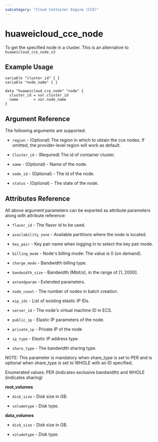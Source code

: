 ```yaml
---
subcategory: "Cloud Container Engine (CCE)"
---
```


# huaweicloud\_cce\_node

To get the specified node in a cluster.
This is an alternative to `huaweicloud_cce_node_v3`

## Example Usage

```hcl
variable "cluster_id" { }
variable "node_name" { }

data "huaweicloud_cce_node" "node" {
  cluster_id = var.cluster_id
  name       = var.node_name
}
```
## Argument Reference

The following arguments are supported:

* `region` - (Optional) The region in which to obtain the cce nodes. If omitted, the provider-level region will work as default.
 
* `Cluster_id` - (Required) The id of container cluster.

* `name` - (Optional) - Name of the node.

* `node_id` - (Optional) - The id of the node.

* `status` - (Optional) - The state of the node.


## Attributes Reference

All above argument parameters can be exported as attribute parameters along with attribute reference:

* `flavor_id` - The flavor id to be used. 

* `availability_zone` - Available partitions where the node is located. 

* `key_pair` - Key pair name when logging in to select the key pair mode.

* `billing_mode` - Node's billing mode: The value is 0 (on demand).

* `charge_mode` - Bandwidth billing type.

* `bandwidth_size` - Bandwidth (Mbit/s), in the range of [1, 2000].

* `extendparam` - 	Extended parameters. 
    
* `node_count` - The number of nodes in batch creation.

* `eip_ids` - List of existing elastic IP IDs.
 
* `server_id` - The node's virtual machine ID in ECS.

* `public_ip` - Elastic IP parameters of the node.

* `private_ip` - Private IP of the node

* `ip_type` - Elastic IP address type.

* `share_type` - The bandwidth sharing type.

NOTE:
This parameter is mandatory when share_type is set to PER and is optional when share_type is set to WHOLE with an ID specified.

Enumerated values: PER (indicates exclusive bandwidth) and WHOLE (indicates sharing)


**root_volumes**

* `disk_size` - Disk size in GB.

* `volumetype` - Disk type.

**data_volumes**

* `disk_size` - Disk size in GB.

* `volumetype` - Disk type.
